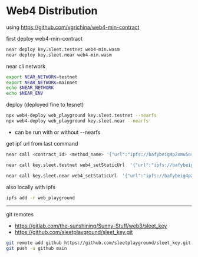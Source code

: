 # Web4 Distribution


using https://github.com/vgrichina/web4-min-contract

first deploy web4-min-contract
```sh
near deploy key.sleet.testnet web4-min.wasm
near deploy key.sleet.near web4-min.wasm
```

near cli network
```sh
export NEAR_NETWORK=testnet
export NEAR_NETWORK=mainnet
echo $NEAR_NETWORK 
echo $NEAR_ENV
```

deploy
(deployed fine to tesnet)
```sh
npx web4-deploy web_playground key.sleet.testnet --nearfs
npx web4-deploy web_playground key.sleet.near --nearfs
```
- can be run with or without --nearfs

get ipf url from last command
```sh
near call <contract_id> <method_name> '{"url":"ipfs://bafybeig4p2xmu5or2irnyi6sjiir472busbswdegsk2jjyjnrmihle2rfe"}'

near call key.sleet.testnet web4_setStaticUrl  '{"url":"ipfs://bafybeig4p2xmu5or2irnyi6sjiir472busbswdegsk2jjyjnrmihle2rfe"}' --use-account  key.sleet.testnet

near call key.sleet.near web4_setStaticUrl  '{"url":"ipfs://bafybeig4p2xmu5or2irnyi6sjiir472busbswdegsk2jjyjnrmihle2rfe"}' --use-account key.sleet.near
```


also locally with ipfs
```sh
ipfs add -r web_playground
```


---


git remotes
- https://gitlab.com/the-sunshining/Sunny-Stuff/web3/sleet_key
- https://github.com/sleetplayground/sleet_key.git

```sh
git remote add github https://github.com/sleetplayground/sleet_key.git
git push -u github main
```